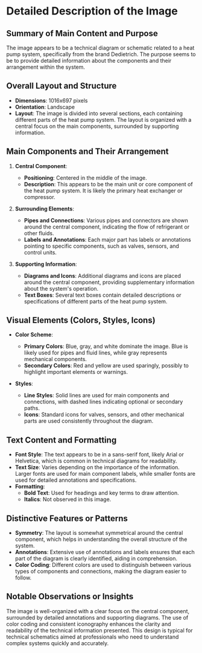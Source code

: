 # Detailed Description of the Image

## Summary of Main Content and Purpose

The image appears to be a technical diagram or schematic related to a heat pump system, specifically from the brand Dedietrich. The purpose seems to be to provide detailed information about the components and their arrangement within the system.

## Overall Layout and Structure

- **Dimensions**: 1016x697 pixels
- **Orientation**: Landscape
- **Layout**: The image is divided into several sections, each containing different parts of the heat pump system. The layout is organized with a central focus on the main components, surrounded by supporting information.

## Main Components and Their Arrangement

1. **Central Component**:
   - **Positioning**: Centered in the middle of the image.
   - **Description**: This appears to be the main unit or core component of the heat pump system. It is likely the primary heat exchanger or compressor.

2. **Surrounding Elements**:
   - **Pipes and Connections**: Various pipes and connectors are shown around the central component, indicating the flow of refrigerant or other fluids.
   - **Labels and Annotations**: Each major part has labels or annotations pointing to specific components, such as valves, sensors, and control units.

3. **Supporting Information**:
   - **Diagrams and Icons**: Additional diagrams and icons are placed around the central component, providing supplementary information about the system's operation.
   - **Text Boxes**: Several text boxes contain detailed descriptions or specifications of different parts of the heat pump system.

## Visual Elements (Colors, Styles, Icons)

- **Color Scheme**:
  - **Primary Colors**: Blue, gray, and white dominate the image. Blue is likely used for pipes and fluid lines, while gray represents mechanical components.
  - **Secondary Colors**: Red and yellow are used sparingly, possibly to highlight important elements or warnings.

- **Styles**:
  - **Line Styles**: Solid lines are used for main components and connections, with dashed lines indicating optional or secondary paths.
  - **Icons**: Standard icons for valves, sensors, and other mechanical parts are used consistently throughout the diagram.

## Text Content and Formatting

- **Font Style**: The text appears to be in a sans-serif font, likely Arial or Helvetica, which is common in technical diagrams for readability.
- **Text Size**: Varies depending on the importance of the information. Larger fonts are used for main component labels, while smaller fonts are used for detailed annotations and specifications.
- **Formatting**:
  - **Bold Text**: Used for headings and key terms to draw attention.
  - **Italics**: Not observed in this image.

## Distinctive Features or Patterns

- **Symmetry**: The layout is somewhat symmetrical around the central component, which helps in understanding the overall structure of the system.
- **Annotations**: Extensive use of annotations and labels ensures that each part of the diagram is clearly identified, aiding in comprehension.
- **Color Coding**: Different colors are used to distinguish between various types of components and connections, making the diagram easier to follow.

## Notable Observations or Insights

The image is well-organized with a clear focus on the central component, surrounded by detailed annotations and supporting diagrams. The use of color coding and consistent iconography enhances the clarity and readability of the technical information presented. This design is typical for technical schematics aimed at professionals who need to understand complex systems quickly and accurately.